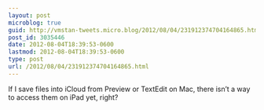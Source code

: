 ```yaml
---
layout: post
microblog: true
guid: http://vmstan-tweets.micro.blog/2012/08/04/231912374704164865.html
post_id: 3035446
date: 2012-08-04T18:39:53-0600
lastmod: 2012-08-04T18:39:53-0600
type: post
url: /2012/08/04/231912374704164865.html
---
```

If I save files into iCloud from Preview or TextEdit on Mac, there isn’t a way to access them on iPad yet, right?
